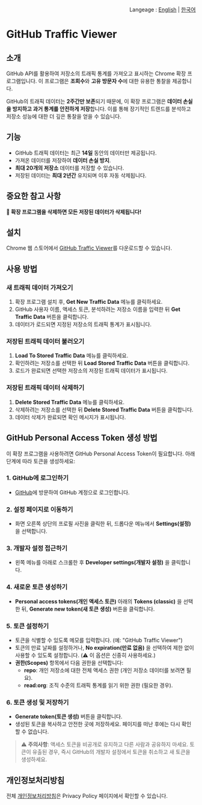 <div align="end">
  Langeage : <a href="https://namjongtae.github.io/github-traffic-viewer">English</a> | <a href="https://namjongtae.github.io/github-traffic-viewer/README_KR">한국어</a>
</div>

# GitHub Traffic Viewer

## 소개
GitHub API를 활용하여 저장소의 트래픽 통계를 가져오고 표시하는 Chrome 확장 프로그램입니다. 이 프로그램은 **조회수**와 **고유 방문자 수**에 대한 유용한 통찰을 제공합니다.

GitHub의 트래픽 데이터는 **2주간만 보존**되기 때문에, 이 확장 프로그램은 **데이터 손실을 방지하고 과거 통계를 안전하게 저장**합니다. 이를 통해 장기적인 트렌드를 분석하고 저장소 성능에 대한 더 깊은 통찰을 얻을 수 있습니다.

## 기능
- GitHub 트래픽 데이터는 최근 **14일** 동안의 데이터만 제공됩니다.
- 가져온 데이터를 저장하여 **데이터 손실 방지**.
- **최대 20개의 저장소** 데이터를 저장할 수 있습니다.
- 저장된 데이터는 **최대 2년간** 유지되며 이후 자동 삭제됩니다.

## 중요한 참고 사항
**🚨 확장 프로그램을 삭제하면 모든 저장된 데이터가 삭제됩니다!**

## 설치
Chrome 웹 스토어에서 [GitHub Traffic Viewer]()를 다운로드할 수 있습니다.

## 사용 방법
### 새 트래픽 데이터 가져오기
1. 확장 프로그램 설치 후, **Get New Traffic Data** 메뉴를 클릭하세요.
2. GitHub 사용자 이름, 액세스 토큰, 분석하려는 저장소 이름을 입력한 뒤 **Get Traffic Data** 버튼을 클릭합니다.
3. 데이터가 로드되면 지정된 저장소의 트래픽 통계가 표시됩니다.

### 저장된 트래픽 데이터 불러오기
1. **Load To Stored Traffic Data** 메뉴를 클릭하세요.
2. 확인하려는 저장소를 선택한 뒤 **Load Stored Traffic Data** 버튼을 클릭합니다.
3. 로드가 완료되면 선택한 저장소의 저장된 트래픽 데이터가 표시됩니다.

### 저장된 트래픽 데이터 삭제하기
1. **Delete Stored Traffic Data** 메뉴를 클릭하세요.
2. 삭제하려는 저장소를 선택한 뒤 **Delete Stored Traffic Data** 버튼을 클릭합니다.
3. 데이터 삭제가 완료되면 확인 메시지가 표시됩니다.

## GitHub Personal Access Token 생성 방법

이 확장 프로그램을 사용하려면 GitHub Personal Access Token이 필요합니다. 아래 단계에 따라 토큰을 생성하세요:

### 1. **GitHub에 로그인하기**
   - [GitHub](https://github.com)에 방문하여 GitHub 계정으로 로그인합니다.

### 2. **설정 페이지로 이동하기**
   - 화면 오른쪽 상단의 프로필 사진을 클릭한 뒤, 드롭다운 메뉴에서 **Settings(설정)** 을 선택합니다.

### 3. **개발자 설정 접근하기**
   - 왼쪽 메뉴를 아래로 스크롤한 후 **Developer settings(개발자 설정)** 을 클릭합니다.

### 4. **새로운 토큰 생성하기**
   - **Personal access tokens(개인 액세스 토큰)** 아래의 **Tokens (classic)** 을 선택한 뒤, **Generate new token(새 토큰 생성)** 버튼을 클릭합니다.

### 5. **토큰 설정하기**
   - 토큰을 식별할 수 있도록 메모를 입력합니다. (예: "GitHub Traffic Viewer")
   - 토큰의 만료 날짜를 설정하거나, **No expiration(만료 없음)** 을 선택하여 제한 없이 사용할 수 있도록 설정합니다. (⚠️ 이 옵션은 신중히 사용하세요.)
   - **권한(Scopes)** 항목에서 다음 권한을 선택합니다:
     - **repo**: 개인 저장소에 대한 전체 액세스 권한 (개인 저장소 데이터를 보려면 필요).
     - **read:org**: 조직 수준의 트래픽 통계를 읽기 위한 권한 (필요한 경우).

### 6. **토큰 생성 및 저장하기**
   - **Generate token(토큰 생성)** 버튼을 클릭합니다.
   - 생성된 토큰을 복사하고 안전한 곳에 저장하세요. 페이지를 떠난 후에는 다시 확인할 수 없습니다.

> ⚠️ **주의사항**: 액세스 토큰을 비공개로 유지하고 다른 사람과 공유하지 마세요. 토큰이 유출된 경우, 즉시 GitHub의 개발자 설정에서 토큰을 취소하고 새 토큰을 생성하세요.

## 개인정보처리방침
전체 [개인정보처리방침](https://namjongtae.github.io/github-traffic-viewer/privacy_policy_KR)은 Privacy Policy 페이지에서 확인할 수 있습니다.
